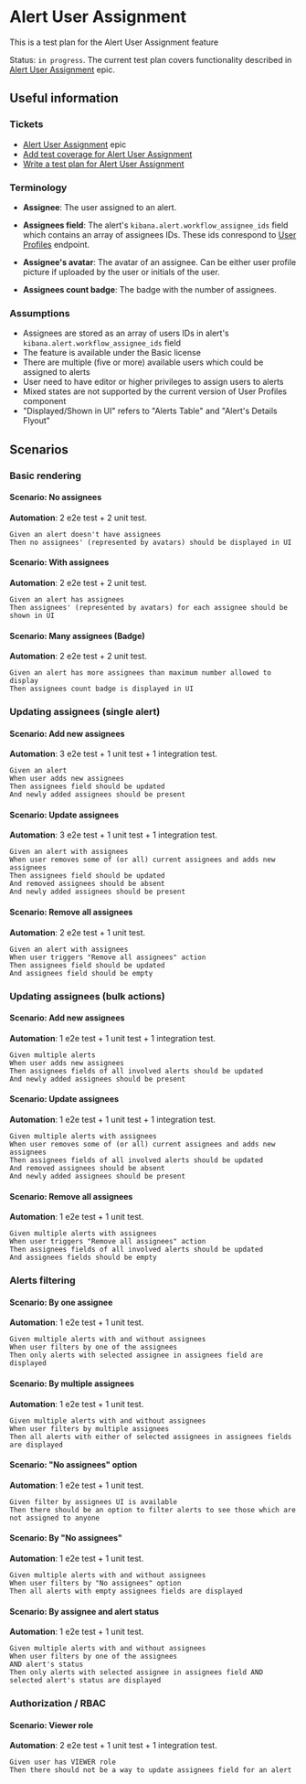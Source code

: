 # Alert User Assignment

This is a test plan for the Alert User Assignment feature

Status: `in progress`. The current test plan covers functionality described in [Alert User Assignment](https://github.com/elastic/security-team/issues/2504) epic.

## Useful information

### Tickets

- [Alert User Assignment](https://github.com/elastic/security-team/issues/2504) epic
- [Add test coverage for Alert User Assignment](https://github.com/elastic/kibana/issues/171307)
- [Write a test plan for Alert User Assignment](https://github.com/elastic/kibana/issues/171306)

### Terminology

- **Assignee**: The user assigned to an alert.

- **Assignees field**: The alert's `kibana.alert.workflow_assignee_ids` field which contains an array of assignees IDs. These ids conrespond to [User Profiles](https://www.elastic.co/guide/en/elasticsearch/reference/current/user-profile.html) endpoint.

- **Assignee's avatar**: The avatar of an assignee. Can be either user profile picture if uploaded by the user or initials of the user.

- **Assignees count badge**: The badge with the number of assignees.

### Assumptions

- Assignees are stored as an array of users IDs in alert's `kibana.alert.workflow_assignee_ids` field
- The feature is available under the Basic license
- There are multiple (five or more) available users which could be assigned to alerts
- User need to have editor or higher privileges to assign users to alerts
- Mixed states are not supported by the current version of User Profiles component
- "Displayed/Shown in UI" refers to "Alerts Table" and "Alert's Details Flyout"

## Scenarios

### Basic rendering

#### **Scenario: No assignees**

**Automation**: 2 e2e test + 2 unit test.

```Gherkin
Given an alert doesn't have assignees
Then no assignees' (represented by avatars) should be displayed in UI
```

#### **Scenario: With assignees**

**Automation**: 2 e2e test + 2 unit test.

```Gherkin
Given an alert has assignees
Then assignees' (represented by avatars) for each assignee should be shown in UI
```

#### **Scenario: Many assignees (Badge)**

**Automation**: 2 e2e test + 2 unit test.

```Gherkin
Given an alert has more assignees than maximum number allowed to display
Then assignees count badge is displayed in UI
```

### Updating assignees (single alert)

#### **Scenario: Add new assignees**

**Automation**: 3 e2e test + 1 unit test + 1 integration test.

```Gherkin
Given an alert
When user adds new assignees
Then assignees field should be updated
And newly added assignees should be present
```

#### **Scenario: Update assignees**

**Automation**: 3 e2e test + 1 unit test + 1 integration test.

```Gherkin
Given an alert with assignees
When user removes some of (or all) current assignees and adds new assignees
Then assignees field should be updated
And removed assignees should be absent
And newly added assignees should be present
```

#### **Scenario: Remove all assignees**

**Automation**: 2 e2e test + 1 unit test.

```Gherkin
Given an alert with assignees
When user triggers "Remove all assignees" action
Then assignees field should be updated
And assignees field should be empty
```

### Updating assignees (bulk actions)

#### **Scenario: Add new assignees**

**Automation**: 1 e2e test + 1 unit test + 1 integration test.

```Gherkin
Given multiple alerts
When user adds new assignees
Then assignees fields of all involved alerts should be updated
And newly added assignees should be present
```

#### **Scenario: Update assignees**

**Automation**: 1 e2e test + 1 unit test + 1 integration test.

```Gherkin
Given multiple alerts with assignees
When user removes some of (or all) current assignees and adds new assignees
Then assignees fields of all involved alerts should be updated
And removed assignees should be absent
And newly added assignees should be present
```

#### **Scenario: Remove all assignees**

**Automation**: 1 e2e test + 1 unit test.

```Gherkin
Given multiple alerts with assignees
When user triggers "Remove all assignees" action
Then assignees fields of all involved alerts should be updated
And assignees fields should be empty
```

### Alerts filtering

#### **Scenario: By one assignee**

**Automation**: 1 e2e test + 1 unit test.

```Gherkin
Given multiple alerts with and without assignees
When user filters by one of the assignees
Then only alerts with selected assignee in assignees field are displayed
```

#### **Scenario: By multiple assignees**

**Automation**: 1 e2e test + 1 unit test.

```Gherkin
Given multiple alerts with and without assignees
When user filters by multiple assignees
Then all alerts with either of selected assignees in assignees fields are displayed
```

#### **Scenario: "No assignees" option**

**Automation**: 1 e2e test + 1 unit test.

```Gherkin
Given filter by assignees UI is available
Then there should be an option to filter alerts to see those which are not assigned to anyone
```

#### **Scenario: By "No assignees"**

**Automation**: 1 e2e test + 1 unit test.

```Gherkin
Given multiple alerts with and without assignees
When user filters by "No assignees" option
Then all alerts with empty assignees fields are displayed
```

#### **Scenario: By assignee and alert status**

**Automation**: 1 e2e test + 1 unit test.

```Gherkin
Given multiple alerts with and without assignees
When user filters by one of the assignees
AND alert's status
Then only alerts with selected assignee in assignees field AND selected alert's status are displayed
```

### Authorization / RBAC

#### **Scenario: Viewer role**

**Automation**: 2 e2e test + 1 unit test + 1 integration test.

```Gherkin
Given user has VIEWER role
Then there should not be a way to update assignees field for an alert
```
